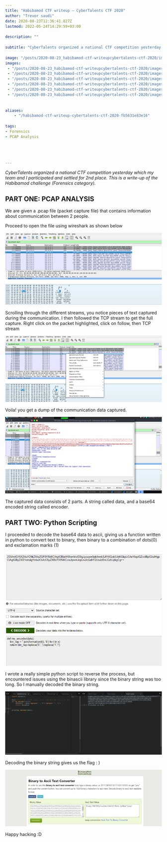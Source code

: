 ```yaml
---
title: "Habibamod CTF writeup — CyberTalents CTF 2020"
author: "Trevor saudi"
date: 2020-08-23T12:36:41.827Z
lastmod: 2022-05-24T14:29:59+03:00

description: ""

subtitle: "CyberTalents organized a national CTF competition yesterday which my team and I participated and settled for 2nd place. This is a write-up…"

image: "/posts/2020-08-23_habibamod-ctf-writeupcybertalents-ctf-2020/images/1.png" 
images:
 - "/posts/2020-08-23_habibamod-ctf-writeupcybertalents-ctf-2020/images/1.png"
 - "/posts/2020-08-23_habibamod-ctf-writeupcybertalents-ctf-2020/images/2.png"
 - "/posts/2020-08-23_habibamod-ctf-writeupcybertalents-ctf-2020/images/3.png"
 - "/posts/2020-08-23_habibamod-ctf-writeupcybertalents-ctf-2020/images/4.png"
 - "/posts/2020-08-23_habibamod-ctf-writeupcybertalents-ctf-2020/images/5.png"
 - "/posts/2020-08-23_habibamod-ctf-writeupcybertalents-ctf-2020/images/6.png"


aliases:
    - "/habibamod-ctf-writeup-cybertalents-ctf-2020-fb5631e83e16"

tags:
- Forensics
- PCAP Analysis




---
```


_CyberTalents organized a national CTF competition yesterday which my team and I participated and settled for 2nd place. This is a write-up of the Habibamod challenge (Forensics category)._

## PART ONE: PCAP ANALYSIS

We are given a .pcap file (packet capture file) that contains information about communication between 2 people.

Proceed to open the file using wireshark as shown below

![image](/posts/2020-08-23_habibamod-ctf-writeupcybertalents-ctf-2020/images/1.png#layoutTextWidth)


Scrolling through the different streams, you notice pieces of text captured during the communication. I then followed the TCP stream to get the full capture. Right click on the packet highlighted, click on follow, then TCP stream

![image](/posts/2020-08-23_habibamod-ctf-writeupcybertalents-ctf-2020/images/2.png#layoutTextWidth)


Voila! you get a dump of the communication data captured.

![image](/posts/2020-08-23_habibamod-ctf-writeupcybertalents-ctf-2020/images/3.png#layoutTextWidth)


The captured data consists of 2 parts. A string called data, and a base64 encoded string called encoder.

## PART TWO: Python Scripting

I proceeded to decode the base64 data to ascii, giving us a function written in python to convert text to binary, then binary to a combination of dots(0) and exclamation marks (1)

![image](/posts/2020-08-23_habibamod-ctf-writeupcybertalents-ctf-2020/images/4.png#layoutTextWidth)


I wrote a really simple python script to reverse the process, but encountered issues using the binascii library since the binary string was too long. So I manually decoded the binary string.

![image](/posts/2020-08-23_habibamod-ctf-writeupcybertalents-ctf-2020/images/5.png#layoutTextWidth)


Decoding the binary string gives us the flag : )

![image](/posts/2020-08-23_habibamod-ctf-writeupcybertalents-ctf-2020/images/6.png#layoutTextWidth)


Happy hacking :D
